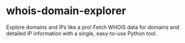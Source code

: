 # whois-domain-explorer
Explore domains and IPs like a pro! Fetch WHOIS data for domains and detailed IP information with a single, easy-to-use Python tool.
